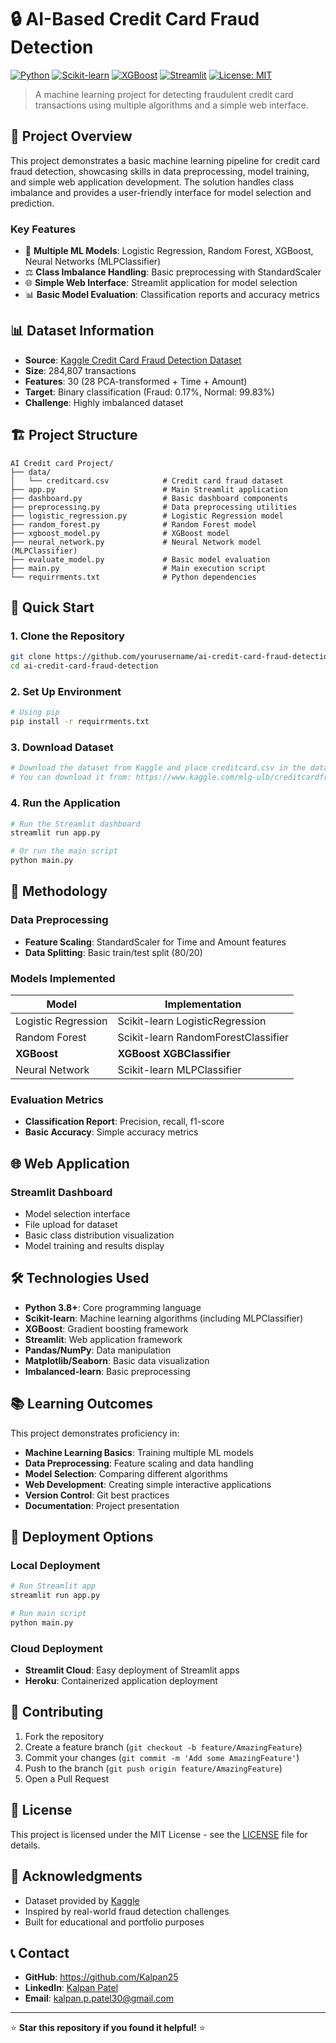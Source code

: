 # 🔒 AI-Based Credit Card Fraud Detection

[![Python](https://img.shields.io/badge/Python-3.8%2B-blue)](https://www.python.org/)
[![Scikit-learn](https://img.shields.io/badge/Scikit--learn-Latest-orange)](https://scikit-learn.org/)
[![XGBoost](https://img.shields.io/badge/XGBoost-Latest-green)](https://xgboost.readthedocs.io/)
[![Streamlit](https://img.shields.io/badge/Streamlit-Latest-red)](https://streamlit.io/)
[![License: MIT](https://img.shields.io/badge/License-MIT-yellow.svg)](https://opensource.org/licenses/MIT)

> A machine learning project for detecting fraudulent credit card transactions using multiple algorithms and a simple web interface.

## 🎯 Project Overview

This project demonstrates a basic machine learning pipeline for credit card fraud detection, showcasing skills in data preprocessing, model training, and simple web application development. The solution handles class imbalance and provides a user-friendly interface for model selection and prediction.

### Key Features
- 🤖 **Multiple ML Models**: Logistic Regression, Random Forest, XGBoost, Neural Networks (MLPClassifier)
- ⚖️ **Class Imbalance Handling**: Basic preprocessing with StandardScaler
- 🌐 **Simple Web Interface**: Streamlit application for model selection
- 📊 **Basic Model Evaluation**: Classification reports and accuracy metrics

## 📊 Dataset Information

- **Source**: [Kaggle Credit Card Fraud Detection Dataset](https://www.kaggle.com/mlg-ulb/creditcardfraud)
- **Size**: 284,807 transactions
- **Features**: 30 (28 PCA-transformed + Time + Amount)
- **Target**: Binary classification (Fraud: 0.17%, Normal: 99.83%)
- **Challenge**: Highly imbalanced dataset

## 🏗️ Project Structure

```
AI Credit card Project/
├── data/
│   └── creditcard.csv            # Credit card fraud dataset
├── app.py                        # Main Streamlit application
├── dashboard.py                  # Basic dashboard components
├── preprocessing.py              # Data preprocessing utilities
├── logistic_regression.py        # Logistic Regression model
├── random_forest.py              # Random Forest model
├── xgboost_model.py              # XGBoost model
├── neural_network.py             # Neural Network model (MLPClassifier)
├── evaluate_model.py             # Basic model evaluation
├── main.py                       # Main execution script
└── requirrments.txt              # Python dependencies
```

## 🚀 Quick Start

### 1. Clone the Repository
```bash
git clone https://github.com/yourusername/ai-credit-card-fraud-detection.git
cd ai-credit-card-fraud-detection
```

### 2. Set Up Environment
```bash
# Using pip
pip install -r requirrments.txt
```

### 3. Download Dataset
```bash
# Download the dataset from Kaggle and place creditcard.csv in the data/ directory
# You can download it from: https://www.kaggle.com/mlg-ulb/creditcardfraud
```

### 4. Run the Application
```bash
# Run the Streamlit dashboard
streamlit run app.py

# Or run the main script
python main.py
```

## 🔬 Methodology

### Data Preprocessing
- **Feature Scaling**: StandardScaler for Time and Amount features
- **Data Splitting**: Basic train/test split (80/20)

### Models Implemented

| Model | Implementation |
|-------|----------------|
| Logistic Regression | Scikit-learn LogisticRegression |
| Random Forest | Scikit-learn RandomForestClassifier |
| **XGBoost** | **XGBoost XGBClassifier** |
| Neural Network | Scikit-learn MLPClassifier |

### Evaluation Metrics
- **Classification Report**: Precision, recall, f1-score
- **Basic Accuracy**: Simple accuracy metrics

## 🌐 Web Application

### Streamlit Dashboard
- Model selection interface
- File upload for dataset
- Basic class distribution visualization
- Model training and results display

## 🛠️ Technologies Used

- **Python 3.8+**: Core programming language
- **Scikit-learn**: Machine learning algorithms (including MLPClassifier)
- **XGBoost**: Gradient boosting framework
- **Streamlit**: Web application framework
- **Pandas/NumPy**: Data manipulation
- **Matplotlib/Seaborn**: Basic data visualization
- **Imbalanced-learn**: Basic preprocessing

## 📚 Learning Outcomes

This project demonstrates proficiency in:
- **Machine Learning Basics**: Training multiple ML models
- **Data Preprocessing**: Feature scaling and data handling
- **Model Selection**: Comparing different algorithms
- **Web Development**: Creating simple interactive applications
- **Version Control**: Git best practices
- **Documentation**: Project presentation

## 🚀 Deployment Options

### Local Deployment
```bash
# Run Streamlit app
streamlit run app.py

# Run main script
python main.py
```

### Cloud Deployment
- **Streamlit Cloud**: Easy deployment of Streamlit apps
- **Heroku**: Containerized application deployment

## 🤝 Contributing

1. Fork the repository
2. Create a feature branch (`git checkout -b feature/AmazingFeature`)
3. Commit your changes (`git commit -m 'Add some AmazingFeature'`)
4. Push to the branch (`git push origin feature/AmazingFeature`)
5. Open a Pull Request

## 📄 License

This project is licensed under the MIT License - see the [LICENSE](LICENSE) file for details.

## 🙏 Acknowledgments

- Dataset provided by [Kaggle](https://www.kaggle.com/mlg-ulb/creditcardfraud)
- Inspired by real-world fraud detection challenges
- Built for educational and portfolio purposes

## 📞 Contact

- **GitHub**: https://github.com/Kalpan25
- **LinkedIn**: [Kalpan Patel](https://www.linkedin.com/in/kalpanpatel30/)
- **Email**: kalpan.p.patel30@gmail.com

---

⭐ **Star this repository if you found it helpful!** ⭐

